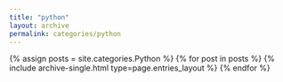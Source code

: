 ```yaml
---
title: "python"
layout: archive
permalink: categories/python
---
```



{% assign posts = site.categories.Python %}
{% for post in posts %} {% include archive-single.html type=page.entries_layout %} {% endfor %}